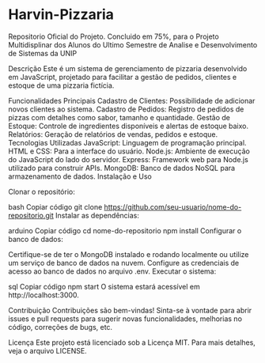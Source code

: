 # Harvin-Pizzaria
Repositorio Oficial do Projeto. Concluido em 75%, para o Projeto Multidisplinar dos Alunos do Ultimo Semestre de Analise e Desenvolvimento de Sistemas da UNIP

Descrição
Este é um sistema de gerenciamento de pizzaria desenvolvido em JavaScript, projetado para facilitar a gestão de pedidos, clientes e estoque de uma pizzaria fictícia.

Funcionalidades Principais
Cadastro de Clientes: Possibilidade de adicionar novos clientes ao sistema.
Cadastro de Pedidos: Registro de pedidos de pizzas com detalhes como sabor, tamanho e quantidade.
Gestão de Estoque: Controle de ingredientes disponíveis e alertas de estoque baixo.
Relatórios: Geração de relatórios de vendas, pedidos e estoque.
Tecnologias Utilizadas
JavaScript: Linguagem de programação principal.
HTML e CSS: Para a interface do usuário.
Node.js: Ambiente de execução do JavaScript do lado do servidor.
Express: Framework web para Node.js utilizado para construir APIs.
MongoDB: Banco de dados NoSQL para armazenamento de dados.
Instalação e Uso

Clonar o repositório:

bash
Copiar código
git clone https://github.com/seu-usuario/nome-do-repositorio.git
Instalar as dependências:

arduino
Copiar código
cd nome-do-repositorio
npm install
Configurar o banco de dados:

Certifique-se de ter o MongoDB instalado e rodando localmente ou utilize um serviço de banco de dados na nuvem.
Configure as credenciais de acesso ao banco de dados no arquivo .env.
Executar o sistema:

sql
Copiar código
npm start
O sistema estará acessível em http://localhost:3000.

Contribuição
Contribuições são bem-vindas! Sinta-se à vontade para abrir issues e pull requests para sugerir novas funcionalidades, melhorias no código, correções de bugs, etc.

Licença
Este projeto está licenciado sob a Licença MIT. Para mais detalhes, veja o arquivo LICENSE.

